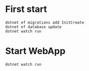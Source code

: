 # First start
```
dotnet ef migrations add InitCreate
dotnet ef database update
dotnet watch run
```
# Start WebApp
```
dotnet watch run
```
